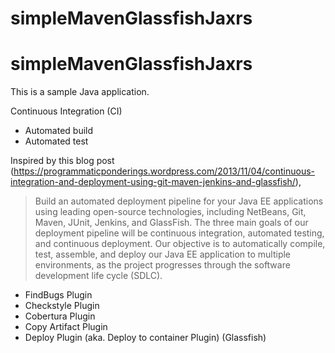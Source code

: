 # simpleMavenGlassfishJaxrs

simpleMavenGlassfishJaxrs
======================
This is a sample Java application.

Continuous Integration (CI)
- Automated build
- Automated test

Inspired by this blog post (https://programmaticponderings.wordpress.com/2013/11/04/continuous-integration-and-deployment-using-git-maven-jenkins-and-glassfish/),
> Build an automated deployment pipeline for your Java EE applications using leading open-source technologies, including NetBeans, Git, Maven, JUnit, Jenkins, and GlassFish.
> The three main goals of our deployment pipeline will be continuous integration, automated testing, and continuous deployment. Our objective is to automatically compile, test, assemble, and deploy our Java EE application to multiple environments, as the project progresses through the software development life cycle (SDLC).

- FindBugs Plugin
- Checkstyle Plugin
- Cobertura Plugin
- Copy Artifact Plugin
- Deploy Plugin (aka. Deploy to container Plugin) (Glassfish)

